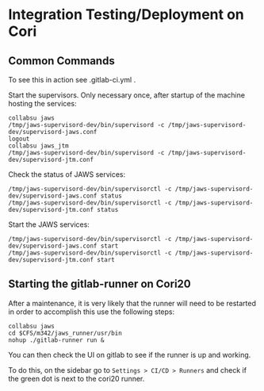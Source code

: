 # Integration Testing/Deployment on Cori

## Common Commands

To see this in action see .gitlab-ci.yml .

Start the supervisors. Only necessary once, after startup of the machine hosting the services: 

    collabsu jaws
    /tmp/jaws-supervisord-dev/bin/supervisord -c /tmp/jaws-supervisord-dev/supervisord-jaws.conf 
    logout
    collabsu jaws_jtm
    /tmp/jaws-supervisord-dev/bin/supervisord -c /tmp/jaws-supervisord-dev/supervisord-jtm.conf

Check the status of JAWS services:

    /tmp/jaws-supervisord-dev/bin/supervisorctl -c /tmp/jaws-supervisord-dev/supervisord-jaws.conf status
    /tmp/jaws-supervisord-dev/bin/supervisorctl -c /tmp/jaws-supervisord-dev/supervisord-jtm.conf status

Start the JAWS services:

    /tmp/jaws-supervisord-dev/bin/supervisorctl -c /tmp/jaws-supervisord-dev/supervisord-jaws.conf start
    /tmp/jaws-supervisord-dev/bin/supervisorctl -c /tmp/jaws-supervisord-dev/supervisord-jtm.conf start

## Starting the gitlab-runner on Cori20
After a maintenance, it is very likely that the runner will need to be restarted
in order to accomplish this use the following steps:

    collabsu jaws
    cd $CFS/m342/jaws_runner/usr/bin
    nohup ./gitlab-runner run &

You can then check the UI on gitlab to see if the runner is up and working.

To do this, on the sidebar go to `Settings > CI/CD > Runners` and check if
the green dot is next to the cori20 runner.

